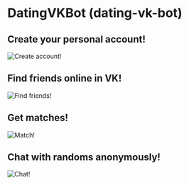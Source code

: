 # DatingVKBot (dating-vk-bot)

## Create your personal account!
<img src="images/scr_form.jpg" title="Create account!">

## Find friends online in VK!
<img src="images/src_finding.jpg" title="Find friends!">

## Get matches!
<img src="images/scr_match.jpg" title="Match!">

## Chat with randoms anonymously!
<img src="images/scr_chat.jpg" title="Chat!">


